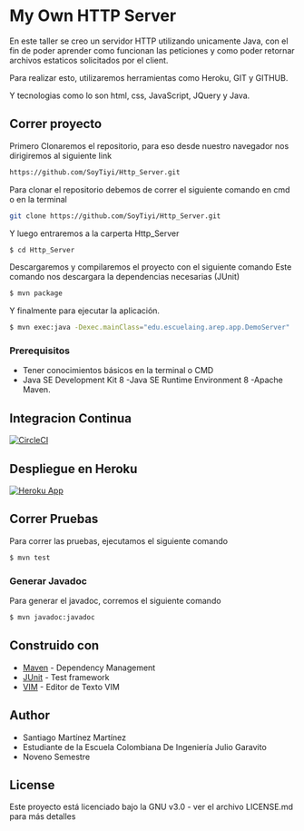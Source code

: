 # My Own HTTP Server

En este taller se creo un servidor HTTP utilizando unicamente Java, con el fin de poder aprender como funcionan las peticiones y como poder retornar archivos estaticos solicitados por el client.

Para realizar esto, utilizaremos herramientas como Heroku, GIT y GITHUB.

Y tecnologias como lo son html, css, JavaScript, JQuery y Java.

## Correr proyecto

Primero Clonaremos el repositorio, para eso desde nuestro navegador nos dirigiremos al siguiente link

```sh
https://github.com/SoyTiyi/Http_Server.git
```

Para clonar el repositorio debemos de correr el siguiente comando en cmd o en la terminal 

```sh
git clone https://github.com/SoyTiyi/Http_Server.git
 ```

 Y luego entraremos a la carperta Http_Server

```sh
$ cd Http_Server
 ```
Descargaremos y compilaremos el proyecto con el siguiente comando
Este comando nos descargara la dependencias necesarias (JUnit)

 ```sh
$ mvn package
 ```
 Y finalmente para ejecutar la aplicación.

 ```sh
$ mvn exec:java -Dexec.mainClass="edu.escuelaing.arep.app.DemoServer"
 ```

### Prerequisitos

* Tener conocimientos básicos en la terminal o CMD
* Java SE Development Kit 8 -Java SE Runtime Environment 8 -Apache Maven.

## Integracion Continua

[![CircleCI](https://circleci.com/gh/SoyTiyi/Http_Server.svg?style=svg)](https://circleci.com/gh/SoyTiyi/Http_Server)

## Despliegue en Heroku

[![Heroku App](http://heroku-shields.herokuapp.com/hidden-savannah-75464)](https://hidden-savannah-75464.herokuapp.com/)

## Correr Pruebas

Para correr las pruebas, ejecutamos el siguiente comando

```sh
$ mvn test
 ```

### Generar Javadoc

Para generar el javadoc, corremos el siguiente comando

```sh
$ mvn javadoc:javadoc 
 ```

## Construido con

* [Maven](https://maven.apache.org/) - Dependency Management
* [JUnit](https://mvnrepository.com/artifact/junit/junit) - Test framework
* [VIM](https://www.vim.org/download.php) - Editor de Texto VIM

## Author

 - Santiago Martínez Martínez 
 - Estudiante de la Escuela Colombiana De Ingeniería Julio Garavito 
 - Noveno Semestre

## License

Este proyecto está licenciado bajo la GNU v3.0 - ver el archivo LICENSE.md para más detalles
